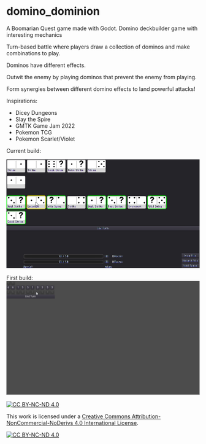 # domino_dominion
A Boomarian Quest game made with Godot. Domino deckbuilder game with interesting mechanics

Turn-based battle where players draw a collection of dominos and make combinations to play.

Dominos have different effects.

Outwit the enemy by playing dominos that prevent the enemy from playing.

Form synergies between different domino effects to land powerful attacks!

Inspirations:
- Dicey Dungeons
- Slay the Spire
- GMTK Game Jam 2022
- Pokemon TCG
- Pokemon Scarlet/Violet

Current build:

![Demo](https://github.com/boomyville/domino-dominion/blob/main/screenRecordings/CurrentBuild.gif?raw=true)

First build:
![First Build](https://github.com/boomyville/domino-dominion/blob/main/screenRecordings/11October2024.gif?raw=true)

[![CC BY-NC-ND 4.0][cc-by-nc-nd-shield]][cc-by-nc-nd]

This work is licensed under a
[Creative Commons Attribution-NonCommercial-NoDerivs 4.0 International License][cc-by-nc-nd].

[![CC BY-NC-ND 4.0][cc-by-nc-nd-image]][cc-by-nc-nd]

[cc-by-nc-nd]: http://creativecommons.org/licenses/by-nc-nd/4.0/
[cc-by-nc-nd-image]: https://licensebuttons.net/l/by-nc-nd/4.0/88x31.png
[cc-by-nc-nd-shield]: https://img.shields.io/badge/License-CC%20BY--NC--ND%204.0-lightgrey.svg
